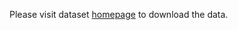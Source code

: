 Please visit dataset [homepage](https://www.kaggle.com/datasets/lukasewecker/pvdn-urban) to download the data. 
